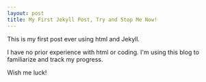 ```yaml
---
layout: post
title: My First Jekyll Post, Try and Stop Me Now!
---
```


This is my first post ever using html and Jekyll.

I have no prior experience with html or coding. I'm using this blog to familiarize and track my progress. 

Wish me luck!